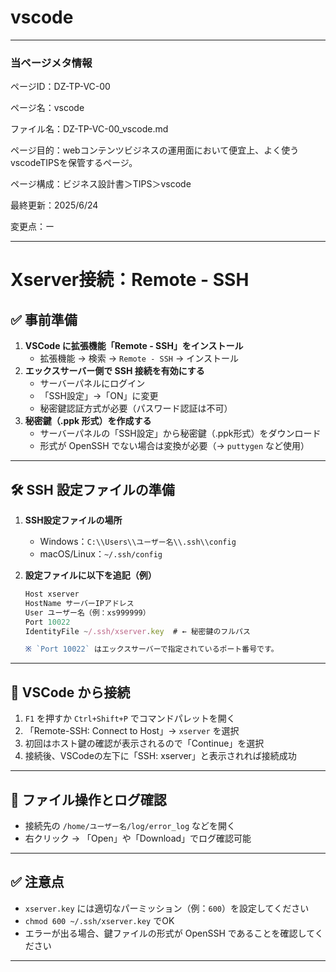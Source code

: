 # vscode

---

### 当ページメタ情報

ページID：DZ-TP-VC-00

ページ名：vscode

ファイル名：DZ-TP-VC-00_vscode.md

ページ目的：webコンテンツビジネスの運用面において便宜上、よく使うvscodeTIPSを保管するページ。

ページ構成：ビジネス設計書＞TIPS＞vscode

最終更新：2025/6/24

変更点：ー

---

# Xserver接続：Remote - SSH

## ✅ 事前準備

1. **VSCode に拡張機能「Remote - SSH」をインストール**
    - 拡張機能 → 検索 → `Remote - SSH` → インストール
2. **エックスサーバー側で SSH 接続を有効にする**
    - サーバーパネルにログイン
    - 「SSH設定」→「ON」に変更
    - 秘密鍵認証方式が必要（パスワード認証は不可）
3. **秘密鍵（.ppk 形式）を作成する**
    - サーバーパネルの「SSH設定」から秘密鍵（.ppk形式）をダウンロード
    - 形式が OpenSSH でない場合は変換が必要（→ `puttygen` など使用）

---

## 🛠 SSH 設定ファイルの準備

1. **SSH設定ファイルの場所**
    - Windows：`C:\\Users\\ユーザー名\\.ssh\\config`
    - macOS/Linux：`~/.ssh/config`
2. **設定ファイルに以下を追記（例）**
    
    ```jsx
    Host xserver
    HostName サーバーIPアドレス
    User ユーザー名（例：xs999999）
    Port 10022
    IdentityFile ~/.ssh/xserver.key  # ← 秘密鍵のフルパス
    
    ※ `Port 10022` はエックスサーバーで指定されているポート番号です。
    ```
    

---

## 🚀 VSCode から接続

1. `F1` を押すか `Ctrl+Shift+P` でコマンドパレットを開く
2. 「Remote-SSH: Connect to Host」→ `xserver` を選択
3. 初回はホスト鍵の確認が表示されるので「Continue」を選択
4. 接続後、VSCodeの左下に「SSH: xserver」と表示されれば接続成功

---

## 📁 ファイル操作とログ確認

- 接続先の `/home/ユーザー名/log/error_log` などを開く
- 右クリック → 「Open」や「Download」でログ確認可能

---

## ✅ 注意点

- `xserver.key` には適切なパーミッション（例：`600`）を設定してください
- `chmod 600 ~/.ssh/xserver.key` でOK
- エラーが出る場合、鍵ファイルの形式が OpenSSH であることを確認してください

---